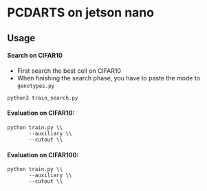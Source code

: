 # PCDARTS on jetson nano

## Usage
#### Search on CIFAR10

- First search the best cell on CIFAR10
- When finishing the search phase, you have to paste the mode to `genotypes.py`
```
python3 train_search.py
```

#### Evaluation on CIFAR10:

```
python train.py \\
       --auxiliary \\
       --cutout \\
```
#### Evaluation on CIFAR100:

```
python train.py \\
       --auxiliary \\
       --cutout \\
```
